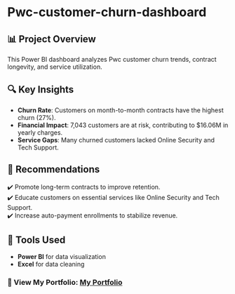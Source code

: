 # Pwc-customer-churn-dashboard


## 📊 Project Overview  
This Power BI dashboard analyzes Pwc customer churn trends, contract longevity, and service utilization.  

## 🔍 Key Insights  
- **Churn Rate**: Customers on month-to-month contracts have the highest churn (27%).  
- **Financial Impact**: 7,043 customers are at risk, contributing to $16.06M in yearly charges.  
- **Service Gaps**: Many churned customers lacked Online Security and Tech Support.  

## 📌 Recommendations  
✔️ Promote long-term contracts to improve retention.  
✔️ Educate customers on essential services like Online Security and Tech Support.  
✔️ Increase auto-payment enrollments to stabilize revenue.  

## 🚀 Tools Used  
- **Power BI** for data visualization   
- **Excel** for data cleaning  

### 🔗 View My Portfolio: [My Portfolio](https://www.datascienceportfol.io/olalereayomide2000)  
